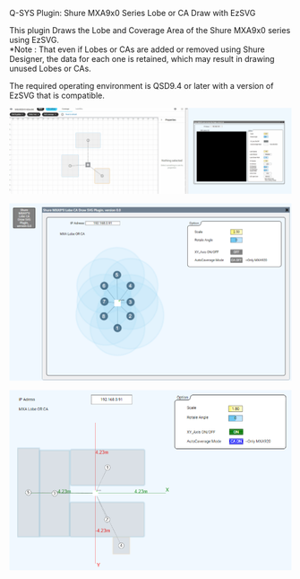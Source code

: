 Q-SYS Plugin: Shure MXA9x0 Series Lobe or CA Draw with EzSVG

This plugin Draws the Lobe and Coverage Area of the Shure MXA9x0 series using EzSVG.<BR>
*Note : That even if Lobes or CAs are added or removed using Shure Designer,
the data for each one is retained, which may result in drawing unused Lobes or CAs.

The required operating environment is QSD9.4 or later with a version of EzSVG that is compatible.

![Alt text](<MXA9x0 Love CA Draw SVG v1.1.0.gif>)

![Alt text](screenshot-1.png)

![Alt text](screenshot-2.png)
